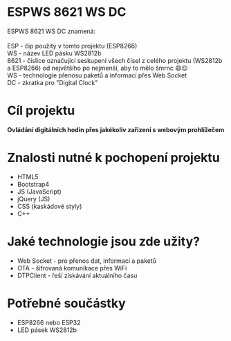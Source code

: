 # ESPWS 8621 WS DC
ESPWS 8621 WS DC znamená:
<br><br>
ESP - čip použitý v tomto projektu (ESP8266) <br>
WS - název LED pásku WS2812b <br>
8621 - čislice označující seskupení všech čísel z celého projektu (WS2812b a ESP8266) od největšího po nejmenší, aby to mělo šmrnc :smile::wink: <br>
WS - technologie přenosu paketů a informací přes Web Socket <br>
DC - zkratka pro "Digital Clock" <br>

# Cíl projektu
**Ovládání digitálních hodin přes jakékoliv zařízení s webovým prohlížečem**

# Znalosti nutné k pochopení projektu
- HTML5
- Bootstrap4
- JS (JavaScript)
- jQuery (JS)
- CSS (kaskádové styly)
- C++

# Jaké technologie jsou zde užity?
- Web Socket - pro přenos dat, informací a paketů
- OTA - šifrovaná komunikace přes WiFi
- DTPClient - řeší získávání aktuálního času

# Potřebné součástky
- ESP8266 nebo ESP32
- LED pásek WS2812b

